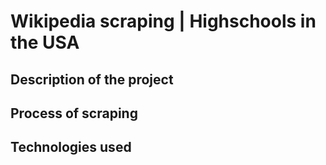 # Wikipedia scraping | Highschools in the USA

## Description of the project

## Process of scraping

## Technologies used

